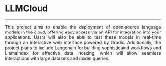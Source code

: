 # LLMCloud
*********

<div style="text-align: justify;">
This project aims to enable the deployment of open-source language models in the cloud, offering easy access via an API for integration into your applications. Users will also be able to test these models in real-time through an interactive web interface powered by Gradio. Additionally, the project plans to include Langchain for building sophisticated workflows and LlamaIndex for effective data indexing, which will allow seamless interactions with large datasets and model queries.
</div>
